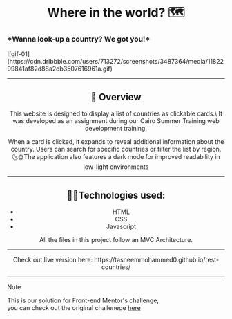 <div align='center'> <h1> Where in the world? 🗺️ </h1> </div>

<h3> *Wanna look-up a country? We got you!* </h3>

<div alifn ='center'>
 ![gif-01](https://cdn.dribbble.com/users/713272/screenshots/3487364/media/1182299841af82d88a2db3507616961a.gif)

</div>

---
<div align='center'> <h2> 📝 Overview </h2> </div>

<div align='center'>
This website is designed to display a list of countries as clickable cards.\
It was developed as an assignment during our Cairo Summer Training web development training.

When a card is clicked, it expands to reveal additional information about the country. Users can search for specific countries or filter the list by region.\
🌜🌞The application also features a dark mode for improved readability in low-light environments
</div>

---
<div align='center'> <h2> 👩‍💻Technologies used: </h2>

- HTML
- CSS
- Javascript

All the files in this project follow an MVC Architecture.
</div>

---
<div align='center'>
Check out live version here:
https://tasneemmohammed0.github.io/rest-countries/
</div>

---

> [!NOTE]
> This is our solution for Front-end Mentor's challenge,\
> you can check out the original challenege [here](https://www.frontendmentor.io/challenges/rest-countries-api-with-color-theme-switcher-5cacc469fec04111f7b848ca)
> 
